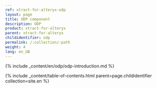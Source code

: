 ```yaml
---
ref: xtract-for-alteryx-odp
layout: page
title: ODP component
description: ODP
product: xtract-for-alteryx
parent: xtract-for-alteryx
childidentifier: odp
permalink: /:collection/:path
weight: 4
lang: en_GB
---
```


{% include _content/en/odp/odp-introduction.md %} 

{% include _content/table-of-contents.html parent=page.childidentifier collection=site.en %}